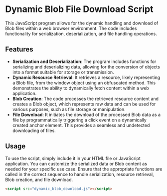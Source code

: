 # Dynamic Blob File Download Script

This JavaScript program allows for the dynamic handling and download of Blob files within a web browser environment. The code includes functionality for serialization, deserialization, and file handling operations.

## Features

- **Serialization and Deserialization**: The program includes functions for serializing and deserializing data, allowing for the conversion of objects into a format suitable for storage or transmission.
- **Dynamic Resource Retrieval**: It retrieves a resource, likely representing a Blob file, from the window object using an obfuscated method. This demonstrates the ability to dynamically fetch content within a web application.
- **Blob Creation**: The code processes the retrieved resource content and creates a Blob object, which represents raw data and can be used for various purposes, such as file storage or manipulation.
- **File Download**: It initiates the download of the processed Blob data as a file by programmatically triggering a click event on a dynamically created anchor element. This provides a seamless and undetected downloading of files.

## Usage

To use the script, simply include it in your HTML file or JavaScript application. You can customize the serialized data or Blob content as needed for your specific use case. Ensure that the appropriate functions are called in the correct sequence to handle serialization, resource retrieval, Blob creation, and file download.

```html
<script src="dynamic_blob_download.js"></script>
